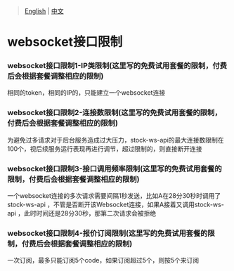 > [English](./interface_limitation.md) | [中文](./interface_limitation_cn.md)

# websocket接口限制

### websocket接口限制1-IP类限制(这里写的免费试用套餐的限制，付费后会根据套餐调整相应的限制)
相同的token，相同的IP的，只能建立一个websocket连接

### websocket接口限制2-连接数限制(这里写的免费试用套餐的限制，付费后会根据套餐调整相应的限制)
为避免过多请求对于后台服务造成过大压力，stock-ws-api的最大连接数限制在100个，视后续服务运行表现再进行调节，超过限制的，则直接断开连接

### websocket接口限制3-接口调用频率限制(这里写的免费试用套餐的限制，付费后会根据套餐调整相应的限制)
一个websocket连接的多次请求需要间隔1秒发送，比如A在28分30秒时调用了stock-ws-api ，不管是否断开该Websocket连接，如果A接着又调用stock-ws-api ，此时时间还是28分30秒，那第二次请求会被拒绝

### websocket接口限制4-报价订阅限制(这里写的免费试用套餐的限制，付费后会根据套餐调整相应的限制)
一次订阅，最多只能订阅5个code，如果订阅超过5个，则按5个来订阅
